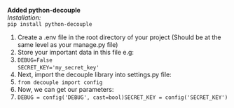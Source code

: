 **Added python-decouple**  
*Installation:*  
`pip install python-decouple`  
1. Create a .env file in the root directory  of your project (Should be at the same level as your manage.py file)
2. Store your important data in this file e.g:
3. `DEBUG=False`  
   `SECRET_KEY='my_secret_key'`
4. Next, import the decouple library into settings.py file:
5. `from decouple import config`
6. Now, we can get our parameters:
7. `DEBUG = config('DEBUG', cast=bool)SECRET_KEY = config('SECRET_KEY')`
